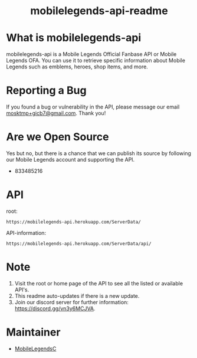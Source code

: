 

<h1 align="center">mobilelegends-api-readme</h1>

# What is mobilelegends-api
mobilelegends-api is a Mobile Legends Official Fanbase API or Mobile Legends OFA. You can use it to retrieve specific information about Mobile Legends such as emblems, heroes, shop items, and more.

# Reporting a Bug
If you found a bug or vulnerability in the API, please message our email mosktmp+gicb7@gmail.com. Thank you!

# Are we Open Source
Yes but no, but there is a chance that we can publish its source by following our Mobile Legends account and supporting the API.

 - 833485216

# API
root:

    https://mobilelegends-api.herokuapp.com/ServerData/
API-information:

    https://mobilelegends-api.herokuapp.com/ServerData/api/

# Note

 1. Visit the root or home page of the API to see all the listed or available API's.
 2. This readme auto-updates if there is a new update.
 3. Join our discord server for further information: https://discord.gg/vn3y6MCJVA.

# Maintainer

 - [MobileLegendsC](https://github.com/MobileLegendsC)
